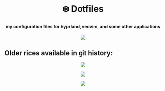 <p align="center">
  <h1 align="center"> ❄️ Dotfiles </h1>
</p>

<p align="center">
  <h4 align="center"> my configuration files for hyprland, neovim, and some other applications </h4>
</p>

<p align="center">
    <img src="https://i.imgur.com/4H4nh90.png" />
</p>

## Older rices available in git history:

<p align="center">
    <img src="https://i.imgur.com/dn4ZEs5.png" />
</p>

<p align="center">
    <img src="https://i.imgur.com/kuYhcaR.png" />
</p>

<p align="center">
    <img src="https://i.imgur.com/8BwThTE.png" />
</p>

